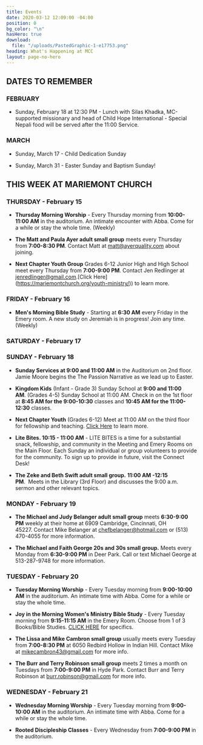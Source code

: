 ```yaml
---
title: Events
date: 2020-03-12 12:09:00 -04:00
position: 0
bg_color: "\n"
hasHero: true
download:
  file: "/uploads/PastedGraphic-1-e17753.png"
heading: What's Happening at MCC
layout: page-no-hero
---
```


## DATES TO REMEMBER


### FEBRUARY

* Sunday, February 18 at 12:30 PM - Lunch with Silas Khadka, MC-supported missionary and head of Child Hope International -  Special Nepali food will be served after the 11:00 Service.

### MARCH

* Sunday, March 17 - Child Dedication Sunday
 
* Sunday, March 31 - Easter Sunday and Baptism Sunday!


## THIS WEEK AT MARIEMONT CHURCH


### THURSDAY - February 15
* **Thursday Morning Worship** - Every Thursday morning from **10:00-11:00 AM** in the auditorium. An intimate encounter with Abba. Come for a while or stay the whole time. (Weekly)

* **The Matt and Paula Ayer adult small group** meets every Thursday from **7:00-8:30 PM**. Contact Matt at matt@ayerquality.com about joining.

* **Next Chapter Youth Group** Grades 6-12 Junior High and High School meet every Thursday from **7:00-9:00 PM**. Contact Jen Redlinger at jenredlinger@gmail.com.[Click Here] (https://mariemontchurch.org/youth-ministry/)) to learn more.

### FRIDAY - February 16
* **Men's Morning Bible Study** - Starting at **6:30 AM** every Friday in the Emery room. A new study on Jeremiah is in progress! Join any time.(Weekly)

### SATURDAY - February 17




### SUNDAY - February 18

* **Sunday Services at 9:00 and 11:00 AM** in the Auditorium on 2nd floor. Jamie Moore begins the The Passion Narrative as we lead up to Easter.

* **Kingdom Kids** (Infant - Grade 3) Sunday School at **9:00 and 11:00 AM**. (Grades 4-5) Sunday School at 11:00 AM.
Check in on the 1st floor at **8:45 AM for the 9:00-10:30** classes and **10:45 AM for the 11:00-12:30** classes.

* **Next Chapter Youth** (Grades 6-12) Meet at 11:00 AM on the third floor for fellowship and teaching. [Click Here](https://mariemontchurch.org/youth-ministry/) to learn more.

* **Lite Bites. 10:15 - 11:00 AM** - LITE BITES is a time for a substantial snack, fellowship, and community in the Meeting and Emery Rooms on the Main Floor. Each Sunday an individual or group volunteers to provide for the community. To sign up to provide in future, visit the Connect Desk!

* **The Zeke and Beth Swift adult small group.** **11:00 AM -12:15 PM**.  Meets in the Library (3rd Floor) and discusses the 9:00 a.m. sermon and other relevant topics.


### MONDAY - February 19

* **The Michael and Judy Belanger adult small group** meets **6:30-9:00 PM** weekly at their home at 6909 Cambridge, Cincinnati, OH 45227. Contact Mike Belanger at chefbelanger@hotmail.com or (513) 470-4055 for more information. 

* **The Michael and Faith George 20s and 30s small group.** Meets every Monday from **6:30-9:00 PM** in Deer Park. Call or text Michael George at 513-287-9748 for more information.

### TUESDAY - February 20

* **Tuesday Morning Worship** - Every Tuesday morning from **9:00-10:00 AM** in the auditorium. An intimate time with Abba. Come for a while or stay the whole time. 

* **Joy in the Morning Women's Ministry Bible Study** - Every Tuesday morning from **9:15-11:15 AM** in the Emery Room. Choose from 1 of 3 Books/Bible Studies. [CLICK HERE](https://mariemontchurch.org/womens-ministry/) for specifics.

* **The Lissa and Mike Cambron small group** usually meets every Tuesday from **7:00-8:30 PM** at 6050 Redbird Hollow in Indian Hill. Contact Mike at mikecambron43@gmail.com for more info.

* **The Burr and Terry Robinson small group** meets 2 times a month on Tuesdays from **7:00-9:00 PM** in Hyde Park. Contact Burr and Terry Robinson at burr.robinson@gmail.com for more info.

### WEDNESDAY - February 21

* **Wednesday Morning Worship** - Every Tuesday morning from **9:00-10:00 AM** in the auditorium. An intimate time with Abba. Come for a while or stay the whole time. 


* **Rooted Discipleship Classes** - Every Wednesday from **7:00-9:00 PM** in the auditorium. 


